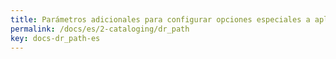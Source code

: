 ```yaml
---
title: Parámetros adicionales para configurar opciones especiales a aplicar sobre la base de datos (dr_path.def)
permalink: /docs/es/2-cataloging/dr_path
key: docs-dr_path-es
---
```

